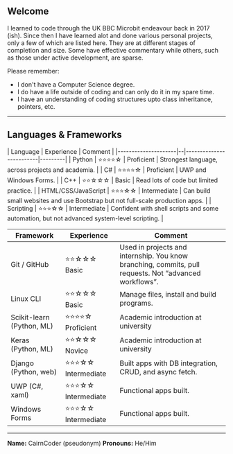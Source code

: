 ## Welcome

I learned to code through the UK BBC Microbit endeavour back in 2017 (ish). Since then I have learned alot and done various personal projects, only a few of which are listed here. They are at different stages of completion and size. Some have effective commentary while others, such as those under active development, are sparse.

Please remember:
- I don't have a Computer Science degree.
- I do have a life outside of coding and can only do it in my spare time.
- I have an understanding of coding structures upto class inheritance, pointers, etc.

---

## Languages & Frameworks

| Language | Experience | Comment |
|---------------------|--|-------------------------|---------|
| Python              | ⭐⭐⭐⭐☆ | Proficient  | Strongest language, across projects and academia. |
| C#                  | ⭐⭐⭐⭐☆ | Proficient  | UWP and Windows Forms. |
| C++                 | ⭐⭐☆☆☆ | Basic         | Read lots of code but limited practice. |
| HTML/CSS/JavaScript | ⭐⭐⭐☆☆ | Intermediate | Can build small websites and use Bootstrap but not full-scale production apps. |
| Scripting           | ⭐⭐⭐☆☆ | Intermediate | Confident with shell scripts and some automation, but not advanced system-level scripting. |

| Framework | Experience | Comment |
|---------------------------|-------------------------|---------|
| Git / GitHub              | ⭐⭐☆☆☆ Basic         | Used in projects and internship. You know branching, commits, pull requests. Not “advanced workflows”. |
| Linux CLI                 | ⭐⭐☆☆☆ Basic         | Manage files, install and build programs. |
| Scikit-learn (Python, ML) | ⭐⭐⭐⭐☆ Proficient  | Academic introduction at university |
| Keras (Python, ML)        | ⭐⭐☆☆☆ Novice        | Academic introduction at university |
| Django (Python, web)      | ⭐⭐⭐☆☆ Intermediate | Built apps with DB integration, CRUD, and async fetch.
| UWP (C#, xaml)            | ⭐⭐⭐☆☆ Intermediate | Functional apps built. |
| Windows Forms             | ⭐⭐⭐☆☆ Intermediate | Functional apps built.|

---

**Name:** CairnCoder (pseudonym)
**Pronouns:** He/Him
